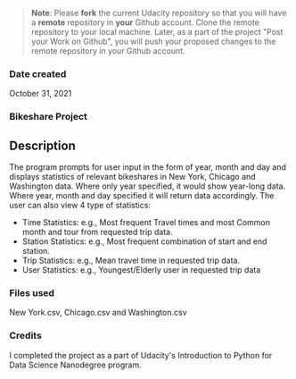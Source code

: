 >**Note**: Please **fork** the current Udacity repository so that you will have a **remote** repository in **your** Github account. Clone the remote repository to your local machine. Later, as a part of the project "Post your Work on Github", you will push your proposed changes to the remote repository in your Github account.

### Date created
October 31, 2021

### Bikeshare Project

## Description
The program prompts for user input in the form of year, month and day and displays statistics of relevant bikeshares in New York, Chicago and Washington data. 
Where only year specified, it would show year-long data. 
Where year, month and day specified it will return data accordingly. 
The user can also view 4 type of statistics:
 - Time Statistics: e.g., Most frequent Travel times and most Common month and tour from requested trip data. 
 - Station Statistics: e.g., Most frequent combination of start and end station. 
 - Trip Statistics: e.g., Mean travel time in requested trip data. 
 - User Statistics: e.g., Youngest/Elderly user in requested trip data




### Files used
New York.csv, Chicago.csv and Washington.csv

### Credits
I completed the project as a part of Udacity's Introduction to Python for Data Science Nanodegree program.
